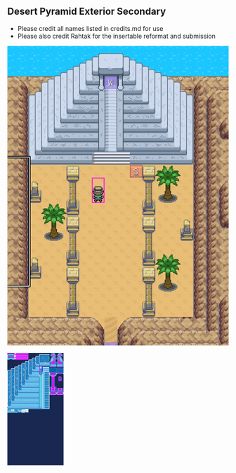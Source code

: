 ## Desert Pyramid Exterior Secondary
- Please credit all names listed in credits.md for use
- Please also credit Rahtak for the insertable reformat and submission

![example.png](example.png)

![tiles.png](tiles.png)

